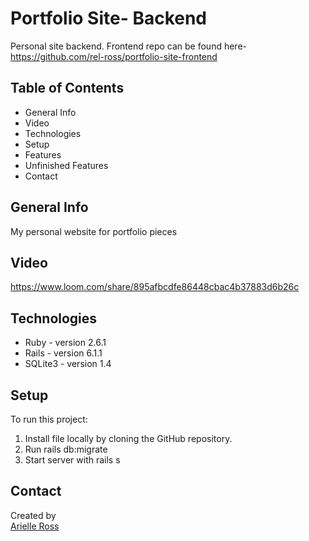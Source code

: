# Portfolio Site- Backend

Personal site backend. Frontend repo can be found here- https://github.com/rel-ross/portfolio-site-frontend

## Table of Contents
<ul>
  <li>General Info</li>
  <li>Video</li>
  <li>Technologies</li>
  <li>Setup</li>
  <li>Features</li>
  <li>Unfinished Features</li>
  <li>Contact</li>
</ul>

## General Info
My personal website for portfolio pieces

## Video
https://www.loom.com/share/895afbcdfe86448cbac4b37883d6b26c


## Technologies
<ul>
<li>Ruby - version 2.6.1</li>
<li>Rails - version 6.1.1</li>
<li>SQLite3 - version 1.4</li>
</ul>

## Setup
To run this project: <ol>
  <li>Install file locally by cloning the GitHub repository. </li>
  <li>Run rails db:migrate</li>
  <li>Start server with rails s</li>
  </ol>

## Contact
Created by <br>
<a href="https://www.linkedin.com/in/arielleross/" target="_blank">Arielle Ross</a><br>
